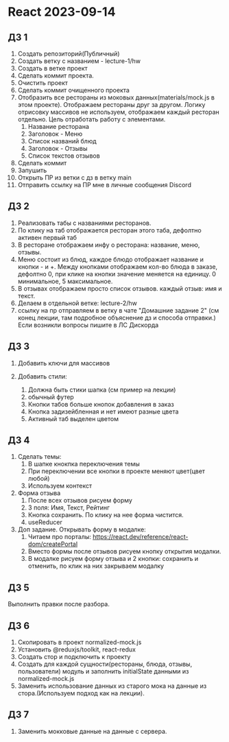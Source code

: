 # React 2023-09-14

## ДЗ 1

1. Создать репозиторий(Публичный)
2. Создать ветку с названием - lecture-1/hw
3. Создать в ветке проект
4. Сделать коммит проекта.
5. Очистить проект
6. Сделать коммит очищенного проекта
7. Отобразить все рестораны из моковых данных(materials/mock.js в этом проекте). Отображаем рестораны друг за другом. Логику отрисовку массивов не используем, отображаем каждый ресторан отдельно. Цель отработать работу с элементами.
   1. Название ресторана
   2. Заголовок - Меню
   3. Список названий блюд
   4. Заголовок - Отзывы
   5. Список текстов отзывов
8. Сделать коммит
9. Запушить
10. Открыть ПР из ветки с дз в ветку main
11. Отправить ссылку на ПР мне в личные сообщения Discord

## ДЗ 2

1. Реализовать табы с названиями ресторанов.
2. По клику на таб отображается ресторан этого таба, дефолтно активен первый таб
3. В ресторане отображаем инфу о ресторана: название, меню, отзывы.
4. Меню состоит из блюд, каждое блюдо отображает название и кнопки - и +. Между кнопками отображаем кол-во блюда в заказе, дефолтно 0, при клике на кнопки значение меняется на единицу. 0 минимальное, 5 максимальное.
5. В отзывах отображаем просто список отзывов. каждый отзыв: имя и текст.
6. Делаем в отдельной ветке: lecture-2/hw
7. ссылку на пр отправляем в ветку в чате "Домашние задание 2" (см конец лекции, там подробное объяснение дз и способа отправки.)
   Если возникли вопросы пишите в ЛС Дискорда

## ДЗ 3

1. Добавить ключи для массивов
2. Добавить стили:

   1. Должна быть стики шапка (см пример на лекции)
   2. обычный футер
   3. Кнопки табов больше кнопок добавления в заказ
   4. Кнопка задизейбленная и нет имеют разные цвета
   5. Активный таб выделен цветом

## ДЗ 4

1. Сделать темы:
   1. В шапке кнокпка переключения темы
   2. При переключении все кнопки в проекте меняют цвет(цвет любой)
   3. Используем контекст
2. Форма отзыва
   1. После всех отзывов рисуем форму
   2. 3 поля: Имя, Текст, Рейтинг
   3. Кнопка сохранить. По клику на нее форма чистится.
   4. useReducer
3. Доп задание. Открывать форму в модалке:
   1. Читаем про порталы: https://react.dev/reference/react-dom/createPortal
   2. Вместо формы после отзывов рисуем кнопку открытия модалки.
   3. В модалке рисуем форму отзыва и 2 кнопки: сохранить и отменить, по клик на них закрываем модалку

## ДЗ 5

Выполнить правки после разбора.

## ДЗ 6

1. Скопировать в проект normalized-mock.js
2. Установить @reduxjs/toolkit, react-redux
3. Создать стор и подключить к проекту
4. Создать для каждой сущности(рестораны, блюда, отзывы, пользователи) модуль и заполнить initialState данными из normalized-mock.js
5. Заменить использование данных из старого мока на данные из стора.(Используем подход как на лекции).

## ДЗ 7

1. Заменить мокковые данные на данные с сервера.
